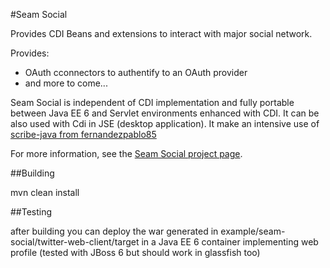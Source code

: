 #Seam Social

Provides CDI Beans and extensions to interact with major social network. 

Provides:

+ OAuth cconnectors to authentify to an OAuth provider
+ and more to come...

Seam Social is independent of CDI implementation and fully portable between
Java EE 6 and Servlet environments enhanced with CDI. It can be also used 
with Cdi in JSE (desktop application). It make an intensive use of [scribe-java
from fernandezpablo85](https://github.com/fernandezpablo85/scribe-java)

For more information, see the [Seam Social project page](http://seamframework.org/Seam3/Social).

##Building

   mvn clean install

##Testing

after building you can deploy the war generated in example/seam-social/twitter-web-client/target
in a Java EE 6 container implementing web profile (tested with JBoss 6 but should work in glassfish too)

